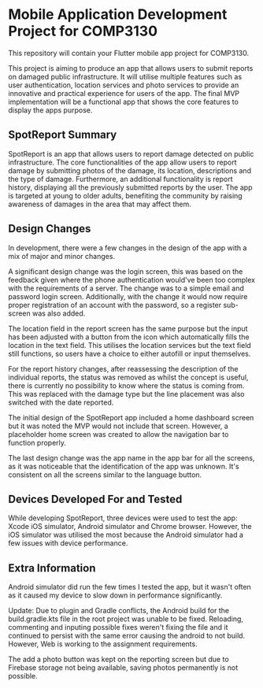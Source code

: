 # Mobile Application Development Project for COMP3130

This repository will contain your Flutter mobile app
project for COMP3130.

This project is aiming to produce an app that allows users to submit reports on damaged public infrastructure. It will utilise multiple features such as user authentication, location services and photo services to provide an innovative and practical experience for users of the app. The final MVP implementation will be a functional app that shows the core features to display the apps purpose.

## SpotReport Summary

SpotReport is an app that allows users to report damage detected on public infrastructure. The core functionalities of the app allow users to report damage by submitting photos of the damage, its location, descriptions and the type of damage. Furthermore, an additional functionality is report history, displaying all the previously submitted reports by the user. The app is targeted at young to older adults, benefiting the community by raising awareness of damages in the area that may affect them.

## Design Changes

In development, there were a few changes in the design of the app with a mix of major and minor changes.

A significant design change was the login screen, this was based on the feedback given where the phone authentication would've been too complex with the requirements of a server. The change was to a simple email and password login screen. Additionally, with the change it would now require proper registration of an account with the password, so a register sub-screen was also added.

The location field in the report screen has the same purpose but the input has been adjusted with a button from the icon which automatically fills the location in the text field. This utilises the location services but the text field still functions, so users have a choice to either autofill or input themselves.

For the report history changes, after reassessing the description of the individual reports, the status was removed as whilst the concept is useful, there is currently no possibility to know where the status is coming from. This was replaced with the damage type but the line placement was also switched with the date reported.

The initial design of the SpotReport app included a home dashboard screen but it was noted the MVP would not include that screen. However, a placeholder home screen was created to allow the navigation bar to function properly.

The last design change was the app name in the app bar for all the screens, as it was noticeable that the identification of the app was unknown. It's consistent on all the screens similar to the language button.

## Devices Developed For and Tested

While developing SpotReport, three devices were used to test the app: Xcode iOS simulator,  Android simulator and Chrome browser. However, the iOS simulator was utilised the most because the Android simulator had a few issues with device performance.

## Extra Information

Android simulator did run the few times I tested the app, but it wasn't often as it caused my device to slow down in performance significantly.

Update: Due to plugin and Gradle conflicts, the Android build for the build.gradle.kts file in the root project was unable to be fixed. Reloading, commenting and inputing possible fixes weren't fixing the file and it continued to persist with the same error causing the android to not build. However, Web is working to the assignment requirements.

The add a photo button was kept on the reporting screen but due to Firebase storage not being available, saving photos permanently is not possible.
